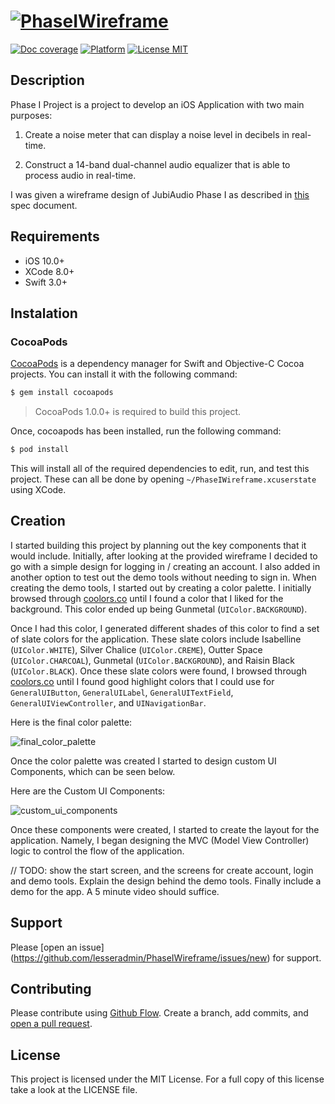 # [![PhaseIWireframe](https://raw.githubusercontent.com/lesseradmin/PhaseIWireframe/master/Assets/header-image/header%403x.png?token=AGysF7yejFlzce1cBQUbOg01Vn6u0tmVks5ZNpfpwA%3D%3D)](lesseradmin.github.io/PhaseIWireframe/)

[![Doc coverage](https://img.shields.io/badge/docs-98%25-brightgreen.svg)](lesseradmin.github.io/PhaseIWireframe/) [![Platform](https://img.shields.io/badge/platform-ios-lightgrey.svg)](lesseradmin.github.io/PhaseIWireframe/) [![License MIT](https://img.shields.io/badge/license-MIT-4481C7.svg)](https://opensource.org/licenses/MIT)


## Description

Phase I Project is a project to develop an iOS Application with two main purposes:

  1. Create a noise meter that can display a noise level in decibels in real-time.

  2. Construct a 14-band dual-channel audio equalizer that is able to process audio in real-time.

I was given a wireframe design of JubiAudio Phase I as described in [this](https://github.com/lesseradmin/PhaseIWireframe/blob/master/blueprint/Assignment.pdf) spec document.


## Requirements

- iOS 10.0+
- XCode 8.0+
- Swift 3.0+


## Instalation


### CocoaPods

[CocoaPods](http://cocoapods.org) is a dependency manager for Swift and Objective-C Cocoa projects. You can install it with the following command:

```bash
$ gem install cocoapods
```
> CocoaPods 1.0.0+ is required to build this project.

Once, cocoapods has been installed, run the following command:

```bash
$ pod install
```

This will install all of the required dependencies to edit, run, and test this project. These can all be done by opening `~/PhaseIWireframe.xcuserstate` using XCode.

## Creation

I started building this project by planning out the key components that it would include. Initially, after looking at the provided wireframe I decided to go with a simple design for logging in / creating an account. I also added in another option to test out the demo tools without needing to sign in. When creating the demo tools, I started out by creating a color palette. I initially browsed through [coolors.co](https://coolors.co) until I found a color that I liked for the background. This color ended up being Gunmetal (`UIColor.BACKGROUND`).

Once I had this color, I generated different shades of this color to find a set of slate colors for the application. These slate colors include Isabelline (`UIColor.WHITE`), Silver Chalice (`UIColor.CREME`), Outter Space (`UIColor.CHARCOAL`), Gunmetal (`UIColor.BACKGROUND`), and Raisin Black (`UIColor.BLACK`). Once these slate colors were found, I browsed through [coolors.co](https://coolors.co) until I found good highlight colors that I could use for `GeneralUIButton`, `GeneralUILabel`, `GeneralUITextField`, `GeneralUIViewController`, and `UINavigationBar`.

Here is the final color palette:

![final_color_palette](https://raw.githubusercontent.com/lesseradmin/PhaseIWireframe/master/Assets/Color%20Palettes/Color%20Palette%20Final/ColorPalette.png?token=AGysF6-dSYDG6mAi9au_kVZlNMj2ZZxqks5ZNMCrwA%3D%3D)

Once the color palette was created I started to design custom UI Components, which can be seen below.

Here are the Custom UI Components:


![custom_ui_components](https://raw.githubusercontent.com/lesseradmin/PhaseIWireframe/master/Assets/UIComponents/UIComponents%403x.png?token=AGysFxBQChLUDXmeGu6Ocbs3olnT0pIrks5ZNMyawA%3D%3D)

Once these components were created, I started to create the layout for the application. Namely, I began designing the MVC (Model View Controller) logic to control the flow of the application. 

// TODO: show the start screen, and the screens for create account, login and demo tools. Explain the design behind the demo tools. Finally include a demo for the app. A 5 minute video should suffice. 

## Support

Please [open an issue] (https://github.com/lesseradmin/PhaseIWireframe/issues/new) for support.


## Contributing 

Please contribute using [Github Flow](https://guides.github.com/introduction/flow/). Create a branch, add commits, and [open a pull request](https://github.com/lesseradmin/PhaseIWireframe/compare/).


## License

This project is licensed under the MIT License. For a full copy of this license take a look at the LICENSE file.
